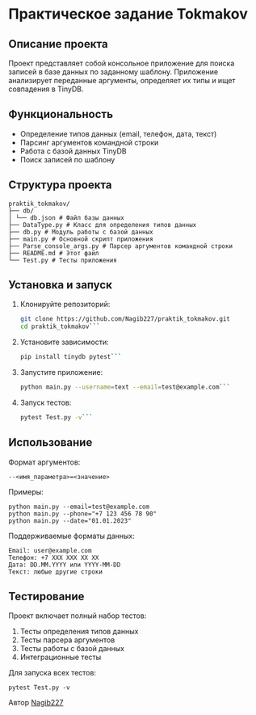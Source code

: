 # Практическое задание Tokmakov

## Описание проекта

Проект представляет собой консольное приложение для поиска записей в базе данных по заданному шаблону. Приложение анализирует переданные аргументы, определяет их типы и ищет совпадения в TinyDB.

## Функциональность

- Определение типов данных (email, телефон, дата, текст)
- Парсинг аргументов командной строки
- Работа с базой данных TinyDB
- Поиск записей по шаблону

## Структура проекта
    praktik_tokmakov/ 
    ├── db/ 
    │ └── db.json # Файл базы данных
    ├── DataType.py # Класс для определения типов данных
    ├── db.py # Модуль работы с базой данных
    ├── main.py # Основной скрипт приложения
    ├── Parse_console_args.py # Парсер аргументов командной строки
    ├── README.md # Этот файл
    └── Test.py # Тесты приложения

## Установка и запуск

1. Клонируйте репозиторий:
   ```bash
   git clone https://github.com/Nagib227/praktik_tokmakov.git
   cd praktik_tokmakov```
2. Установите зависимости:
   ```bash
   pip install tinydb pytest```

3. Запустите приложение:
   ```bash
   python main.py --username=text --email=test@example.com```
4. Запуск тестов:
   ```bash
   pytest Test.py -v```
   
## Использование
Формат аргументов:

    --<имя_параметра>=<значение>

Примеры:

    python main.py --email=test@example.com
    python main.py --phone="+7 123 456 78 90"
    python main.py --date="01.01.2023"

Поддерживаемые форматы данных:

    Email: user@example.com
    Телефон: +7 XXX XXX XX XX
    Дата: DD.MM.YYYY или YYYY-MM-DD
    Текст: любые другие строки

## Тестирование
Проект включает полный набор тестов:
1. Тесты определения типов данных
2. Тесты парсера аргументов
3. Тесты работы с базой данных
4. Интеграционные тесты

Для запуска всех тестов:

    pytest Test.py -v
Автор
[Nagib227](https://github.com/Nagib227)
